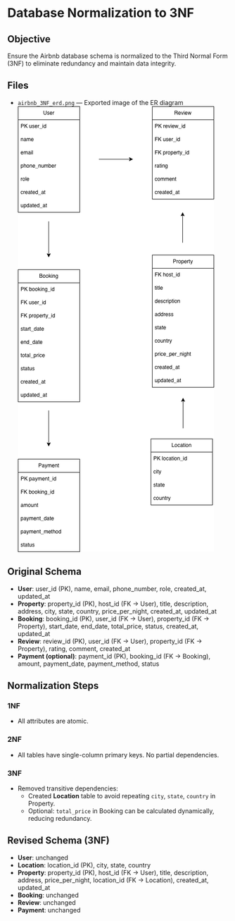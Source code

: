 # Database Normalization to 3NF

## Objective
Ensure the Airbnb database schema is normalized to the Third Normal Form (3NF) to eliminate redundancy and maintain data integrity.

## Files

- `airbnb_3NF_erd.png` — Exported image of the ER diagram
![alt text](airbnb_3NF_erd.png)

## Original Schema
- **User**: user_id (PK), name, email, phone_number, role, created_at, updated_at
- **Property**: property_id (PK), host_id (FK → User), title, description, address, city, state, country, price_per_night, created_at, updated_at
- **Booking**: booking_id (PK), user_id (FK → User), property_id (FK → Property), start_date, end_date, total_price, status, created_at, updated_at
- **Review**: review_id (PK), user_id (FK → User), property_id (FK → Property), rating, comment, created_at
- **Payment (optional)**: payment_id (PK), booking_id (FK → Booking), amount, payment_date, payment_method, status

## Normalization Steps

### 1NF
- All attributes are atomic.

### 2NF
- All tables have single-column primary keys. No partial dependencies.

### 3NF
- Removed transitive dependencies:
  - Created **Location** table to avoid repeating `city`, `state`, `country` in Property.
  - Optional: `total_price` in Booking can be calculated dynamically, reducing redundancy.

## Revised Schema (3NF)
- **User**: unchanged
- **Location**: location_id (PK), city, state, country
- **Property**: property_id (PK), host_id (FK → User), title, description, address, price_per_night, location_id (FK → Location), created_at, updated_at
- **Booking**: unchanged
- **Review**: unchanged
- **Payment**: unchanged
